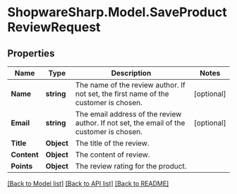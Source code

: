 # ShopwareSharp.Model.SaveProductReviewRequest

## Properties

Name | Type | Description | Notes
------------ | ------------- | ------------- | -------------
**Name** | **string** | The name of the review author. If not set, the first name of the customer is chosen. | [optional] 
**Email** | **string** | The email address of the review author. If not set, the email of the customer is chosen. | [optional] 
**Title** | **Object** | The title of the review. | 
**Content** | **Object** | The content of review. | 
**Points** | **Object** | The review rating for the product. | 

[[Back to Model list]](../README.md#documentation-for-models) [[Back to API list]](../README.md#documentation-for-api-endpoints) [[Back to README]](../README.md)

